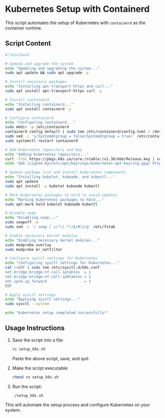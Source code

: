 # Kubernetes Setup with Containerd

This script automates the setup of Kubernetes with `containerd` as the container runtime.

## Script Content

```bash
#!/bin/bash

# Update and upgrade the system
echo "Updating and upgrading the system..."
sudo apt update && sudo apt upgrade -y

# Install necessary packages
echo "Installing apt-transport-https and curl..."
sudo apt install apt-transport-https curl -y

# Install containerd
echo "Installing containerd..."
sudo apt install containerd -y

# Configure containerd
echo "Configuring containerd..."
sudo mkdir -p /etc/containerd
containerd config default | sudo tee /etc/containerd/config.toml > /dev/null
sudo sed -i 's/SystemdCgroup = false/SystemdCgroup = true/' /etc/containerd/config.toml
sudo systemctl restart containerd

# Add Kubernetes repository and key
echo "Adding Kubernetes repository..."
curl -fsSL https://pkgs.k8s.io/core:/stable:/v1.30/deb/Release.key | sudo gpg --dearmor -o /etc/apt/keyrings/kubernetes-apt-keyring.gpg
echo 'deb [signed-by=/etc/apt/keyrings/kubernetes-apt-keyring.gpg] https://pkgs.k8s.io/core:/stable:/v1.30/deb/ /' | sudo tee /etc/apt/sources.list.d/kubernetes.list

# Update package list and install Kubernetes components
echo "Installing kubelet, kubeadm, and kubectl..."
sudo apt update
sudo apt install -y kubelet kubeadm kubectl

# Mark Kubernetes packages to hold to avoid updates
echo "Marking Kubernetes packages to hold..."
sudo apt-mark hold kubelet kubeadm kubectl

# Disable swap
echo "Disabling swap..."
sudo swapoff -a
sudo sed -i '/ swap / s/^\(.*\)$/#\1/g' /etc/fstab

# Enable necessary kernel modules
echo "Enabling necessary kernel modules..."
sudo modprobe overlay
sudo modprobe br_netfilter

# Configure sysctl settings for Kubernetes
echo "Configuring sysctl settings for Kubernetes..."
cat <<EOF | sudo tee /etc/sysctl.d/k8s.conf
net.bridge.bridge-nf-call-iptables  = 1
net.bridge.bridge-nf-call-ip6tables = 1
net.ipv4.ip_forward                 = 1
EOF

# Apply sysctl settings
echo "Applying sysctl settings..."
sudo sysctl --system

echo "Kubernetes setup completed successfully!"
```

## Usage Instructions

1. Save the script into a file:
   ```bash
   vi setup_k8s.sh
   ```
   Paste the above script, save, and quit.

2. Make the script executable:
   ```bash
   chmod +x setup_k8s.sh
   ```

3. Run the script:
   ```bash
   ./setup_k8s.sh
   ```

This will automate the setup process and configure Kubernetes on your system.
